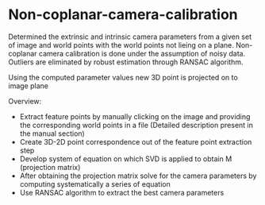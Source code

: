 # Non-coplanar-camera-calibration

Determined the extrinsic and intrinsic camera parameters from a given set of image and world points with the world points not lieing on a plane. Non-coplanar camera calibration is done under the assumption of noisy data. Outliers are eliminated by robust estimation through RANSAC algorithm. 

Using the computed parameter values new 3D point is projected on to image plane

Overview:
* Extract feature points by manually clicking on the image and providing the corresponding world points in a file (Detailed description present in the manual section)
* Create 3D-2D point correspondence out of the feature point extraction step
* Develop system of equation on which SVD is applied to obtain M (projection matrix)
* After obtaining the projection matrix solve for the camera parameters by computing systematically a series of equation
* Use RANSAC algorithm to extract the best camera parameters
